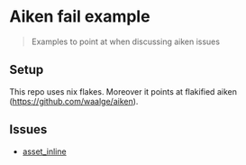 # Aiken fail example 

> Examples to point at when discussing aiken issues

## Setup 

This repo uses nix flakes.
Moreover it points at flakified aiken (https://github.com/waalge/aiken).

## Issues

- [asset_inline](./example/assert_inline)

